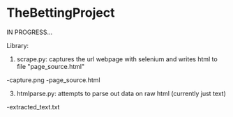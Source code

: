 # TheBettingProject

IN PROGRESS...


Library:

1. scrape.py: captures the url webpage with selenium and writes html to file "page_source.html"

-capture.png
-page_source.html

3. htmlparse.py: attempts to parse out data on raw html (currently just text)

-extracted_text.txt




